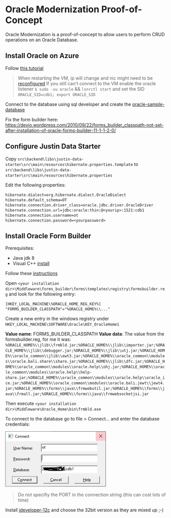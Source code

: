 # Oracle Modernization Proof-of-Concept

Oracle Modernization is a proof-of-concept to allow users to perform CRUD operations on an Oracle Database.

## Install Oracle on Azure

Follow [this tutorial](https://docs.microsoft.com/en-us/azure/virtual-machines/workloads/oracle/oracle-database-quick-create#code-try-1)

> When restarting the VM, ip will change and nic might need to be [reconfigured](https://docs.microsoft.com/en-us/azure/virtual-machines/troubleshooting/reset-network-interface)
> If you still can't connect to the VM enable the oracle listener `$ sudo -su oracle` && `lsnrctl start` and set the SID `ORACLE_SID=cdb1; export ORACLE_SID`

Connect to the database using sql developer and create the [oracle-sample-database](https://www.oracletutorial.com/getting-started/oracle-sample-database/)

Fix the form builder here:
https://devio.wordpress.com/2010/09/22/forms_builder_classpath-not-set-after-installation-of-oracle-forms-builder-11-1-1-2-0/

## Configure Justin Data Starter

Copy `src\backend\libs\justin-data-starter\src\main\resources\hibernate.properties.template` to `src\backend\libs\justin-data-starter\src\main\resources\hibernate.properties`

Edit the following properties:

```config
hibernate.dialect=org.hibernate.dialect.OracleDialect
hibernate.default_schema=OT
hibernate.connection.driver_class=oracle.jdbc.driver.OracleDriver
hibernate.connection.url=jdbc:oracle:thin:@<yourip>:1521:cdb1
hibernate.connection.username=ot
hibernate.connection.password=<yourpassword>
```

## Install Oracle Form Builder

Prerequisites:

- Java jdk 8
- Visual C++ [install](https://www.microsoft.com/en-us/download/details.aspx?id=40784)

Follow these [instructions](https://oracle-base.com/articles/12c/standalone-forms-builder-12c-installation-on-windows-1221)

Open `<your installation dir>\Middleware\forms_builder\forms\templates\registry\formsbuilder.reg` and look for the following entry:

```
[HKEY_LOCAL_MACHINE\%ORACLE_HOME_REG_KEY%]
"FORMS_BUILDER_CLASSPATH"="%ORACLE_HOME%\\..."
```

Create a new entry in the windows registry under `HKEY_LOCAL_MACHINE\SOFTWARE\Oracle\KEY_OracleHome1`

**Value name**: FORMS_BUILDER_CLASSPATH
**Value data**: The value from the formsbuilder.reg, for me it was: `%ORACLE_HOME%\\jlib\\frmbld.jar;%ORACLE_HOME%\\jlib\\importer.jar;%ORACLE_HOME%\\jlib\\debugger.jar;%ORACLE_HOME%\\jlib\\utj.jar;%ORACLE_HOME%\\oracle_common\\jlib\\ewt3.jar;%ORACLE_HOME%\\oracle_common\\modules\\oracle.bali.share\\share.jar;%ORACLE_HOME%\\jlib\\dfc.jar;%ORACLE_HOME%\\oracle_common\\modules\\oracle.help\\ohj.jar;%ORACLE_HOME%\\oracle_common\\modules\\oracle.help\\help-share.jar;%ORACLE_HOME%\\oracle_common\\modules\\oracle.help\\oracle_ice.jar;%ORACLE_HOME%\\oracle_common\\modules\\oracle.bali.jewt\\jewt4.jar;%ORACLE_HOME%\\forms\\java\\frmwebutil.jar;%ORACLE_HOME%\\forms\\java\\frmall.jar;%ORACLE_HOME%\\forms\\java\\frmwebsocketjsi.jar`

Then execute `<your installation dir>\Middleware\Oracle_Home\bin\frmbld.exe`

To connect to the database go to file > Connect... and enter the database credentials:

![Connect To Oracle](docs/forms-connect.PNG)

> Do not specifiy the PORT in the connection string (this can cost lots of time)

Install [jdeveloper-12c](https://www.oracle.com/tools/downloads/jdev-v12120-downloads.html) and choose the 32bit version as they are mixed up ;-)
